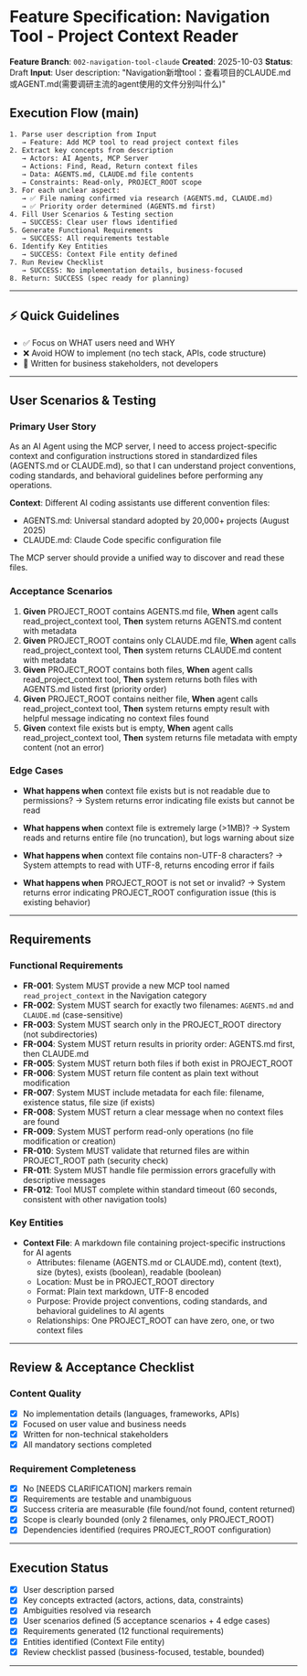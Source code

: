 # Feature Specification: Navigation Tool - Project Context Reader

**Feature Branch**: `002-navigation-tool-claude`
**Created**: 2025-10-03
**Status**: Draft
**Input**: User description: "Navigation新增tool：查看项目的CLAUDE.md或AGENT.md(需要调研主流的agent使用的文件分别叫什么)"

## Execution Flow (main)
```
1. Parse user description from Input
   → Feature: Add MCP tool to read project context files
2. Extract key concepts from description
   → Actors: AI Agents, MCP Server
   → Actions: Find, Read, Return context files
   → Data: AGENTS.md, CLAUDE.md file contents
   → Constraints: Read-only, PROJECT_ROOT scope
3. For each unclear aspect:
   → ✅ File naming confirmed via research (AGENTS.md, CLAUDE.md)
   → ✅ Priority order determined (AGENTS.md first)
4. Fill User Scenarios & Testing section
   → SUCCESS: Clear user flows identified
5. Generate Functional Requirements
   → SUCCESS: All requirements testable
6. Identify Key Entities
   → SUCCESS: Context File entity defined
7. Run Review Checklist
   → SUCCESS: No implementation details, business-focused
8. Return: SUCCESS (spec ready for planning)
```

---

## ⚡ Quick Guidelines
- ✅ Focus on WHAT users need and WHY
- ❌ Avoid HOW to implement (no tech stack, APIs, code structure)
- 👥 Written for business stakeholders, not developers

---

## User Scenarios & Testing

### Primary User Story
As an AI Agent using the MCP server, I need to access project-specific context and configuration instructions stored in standardized files (AGENTS.md or CLAUDE.md), so that I can understand project conventions, coding standards, and behavioral guidelines before performing any operations.

**Context**: Different AI coding assistants use different convention files:
- AGENTS.md: Universal standard adopted by 20,000+ projects (August 2025)
- CLAUDE.md: Claude Code specific configuration file

The MCP server should provide a unified way to discover and read these files.

### Acceptance Scenarios

1. **Given** PROJECT_ROOT contains AGENTS.md file, **When** agent calls read_project_context tool, **Then** system returns AGENTS.md content with metadata
2. **Given** PROJECT_ROOT contains only CLAUDE.md file, **When** agent calls read_project_context tool, **Then** system returns CLAUDE.md content with metadata
3. **Given** PROJECT_ROOT contains both files, **When** agent calls read_project_context tool, **Then** system returns both files with AGENTS.md listed first (priority order)
4. **Given** PROJECT_ROOT contains neither file, **When** agent calls read_project_context tool, **Then** system returns empty result with helpful message indicating no context files found
5. **Given** context file exists but is empty, **When** agent calls read_project_context tool, **Then** system returns file metadata with empty content (not an error)

### Edge Cases

- **What happens when** context file exists but is not readable due to permissions?
  → System returns error indicating file exists but cannot be read

- **What happens when** context file is extremely large (>1MB)?
  → System reads and returns entire file (no truncation), but logs warning about size

- **What happens when** context file contains non-UTF-8 characters?
  → System attempts to read with UTF-8, returns encoding error if fails

- **What happens when** PROJECT_ROOT is not set or invalid?
  → System returns error indicating PROJECT_ROOT configuration issue (this is existing behavior)

---

## Requirements

### Functional Requirements

- **FR-001**: System MUST provide a new MCP tool named `read_project_context` in the Navigation category
- **FR-002**: System MUST search for exactly two filenames: `AGENTS.md` and `CLAUDE.md` (case-sensitive)
- **FR-003**: System MUST search only in the PROJECT_ROOT directory (not subdirectories)
- **FR-004**: System MUST return results in priority order: AGENTS.md first, then CLAUDE.md
- **FR-005**: System MUST return both files if both exist in PROJECT_ROOT
- **FR-006**: System MUST return file content as plain text without modification
- **FR-007**: System MUST include metadata for each file: filename, existence status, file size (if exists)
- **FR-008**: System MUST return a clear message when no context files are found
- **FR-009**: System MUST perform read-only operations (no file modification or creation)
- **FR-010**: System MUST validate that returned files are within PROJECT_ROOT path (security check)
- **FR-011**: System MUST handle file permission errors gracefully with descriptive messages
- **FR-012**: Tool MUST complete within standard timeout (60 seconds, consistent with other navigation tools)

### Key Entities

- **Context File**: A markdown file containing project-specific instructions for AI agents
  - Attributes: filename (AGENTS.md or CLAUDE.md), content (text), size (bytes), exists (boolean), readable (boolean)
  - Location: Must be in PROJECT_ROOT directory
  - Format: Plain text markdown, UTF-8 encoded
  - Purpose: Provide project conventions, coding standards, and behavioral guidelines to AI agents
  - Relationships: One PROJECT_ROOT can have zero, one, or two context files

---

## Review & Acceptance Checklist

### Content Quality
- [x] No implementation details (languages, frameworks, APIs)
- [x] Focused on user value and business needs
- [x] Written for non-technical stakeholders
- [x] All mandatory sections completed

### Requirement Completeness
- [x] No [NEEDS CLARIFICATION] markers remain
- [x] Requirements are testable and unambiguous
- [x] Success criteria are measurable (file found/not found, content returned)
- [x] Scope is clearly bounded (only 2 filenames, only PROJECT_ROOT)
- [x] Dependencies identified (requires PROJECT_ROOT configuration)

---

## Execution Status

- [x] User description parsed
- [x] Key concepts extracted (actors, actions, data, constraints)
- [x] Ambiguities resolved via research
- [x] User scenarios defined (5 acceptance scenarios + 4 edge cases)
- [x] Requirements generated (12 functional requirements)
- [x] Entities identified (Context File entity)
- [x] Review checklist passed (business-focused, testable, bounded)

---
